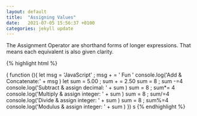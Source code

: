 ```yaml
---
layout: default
title:  "Assigning Values"
date:   2021-07-05 15:56:37 +0100
categories: jekyll update
---
```


The Assignment Operator are shorthand forms of longer expressions. That means each equivalent is also given clarity.

{% highlight html %}

( function (){
            let msg = 'JavaScript' ; msg + = ' Fun '
            console.log('Add & Concatenate:' + msg )
            let sum = 5.00 ; sum + = 2.50 
            sum = 8 ; sum -=4
            console.log('Subtract & assign decimal: ' + sum )
            sum = 8 ; sum*= 4
            console.log('Multiply & assign integer: ' + sum )
            sum = 8 ; sum/=4
            console.log('Divide & assign integer: ' + sum )
            sum = 8 ; sum%=4
            console.log('Modulus & assign integer: ' + sum )
        })
s
{% endhighlight %}

